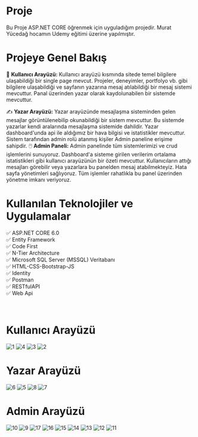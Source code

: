 # Proje
Bu Proje ASP.NET CORE öğrenmek için uyguladığım projedir. Murat Yücedağ hocamın Udemy eğitimi üzerine yapılmıştır.

# Projeye Genel Bakış

👤 <b>Kullanıcı Arayüzü:</b> Kullanıcı arayüzü kısmında sitede temel bilgilere ulaşabildiği bir single page mevcut. Projeler, deneyimler, portfolyo vb. gibi bilgilere ulaşabildiği ve sayfanın yazarına mesaj atılabildiği bir mesaj sistemi mevcuttur. Panal üzerinden yazar olarak kaydolunabilen bir sistemde mevcuttur.

✍️ <b>Yazar Arayüzü:</b> Yazar arayüzünde mesajlaşma sisteminden gelen mesajlar görüntülenebilip okunabildiği bir sistem mevcuttur. Bu sistemde yazarlar kendi aralarında mesajlaşma sistemide dahildir. Yazar dashboard'unda api ile aldığımız bir hava bilgisi ve istatistikler mevcuttur. Sistem tarafından admin rolü atanmış kişiler Admin paneline erişime sahipdir.
🖱️ <b>Admin Paneli:</b> Admin panelinde tüm sistemlerimizi ve crud işlemlerini sunuyoruz. Dashboard'a sisteme girilen verilerim ortalama istatistikleri gibi kullanıcı arayüzünün bir özeti mevcuttur. Kullanıcıların attığı mesajları görebilir veya yazarlara bu panelden mesaj atabilmekteyiz. Hata sayfa yönetimleri sağlıyoruz. Tüm işlemler rahatlıkla bu panel üzerinden yönetme imkanı veriyoruz.

# Kullanılan Teknolojiler ve Uygulamalar
✅ ASP.NET CORE 6.0
<br>
✅ Entity Framework
<br>
✅ Code First
<br>
✅ N-Tier Architecture
<br>
✅ Microsoft SQL Server (MSSQL) Veritabanı
<br>
✅ HTML-CSS-Bootstrap-JS
<br>
✅ Identity
<br>
✅ Postman
<br>
✅ RESTfulAPI
<br>
✅ Web Api
<br>
<br><br>

# Kullanıcı Arayüzü
![1](https://github.com/user-attachments/assets/66d3fce3-b9d5-4e28-9f40-cf108c5fe81b)
![4](https://github.com/user-attachments/assets/fdb59469-2b9f-4a1e-86a8-3c755e2d7248)
![3](https://github.com/user-attachments/assets/b3c93f69-0775-4508-bdd4-8083bfa67c33)
![2](https://github.com/user-attachments/assets/8c7c4560-7fa9-46e6-a14b-cdbad204f612)
# Yazar Arayüzü
![6](https://github.com/user-attachments/assets/b75c9b7a-c850-43df-bedd-9af00f477ac2)
![5](https://github.com/user-attachments/assets/78853961-fbd7-49a8-8115-610483063531)
![8](https://github.com/user-attachments/assets/bef080e8-9409-4b08-9ee9-4439c67dfa5f)
![7](https://github.com/user-attachments/assets/a015f975-9f4a-4841-8de2-1b709d7e4919)

# Admin Arayüzü
![10](https://github.com/user-attachments/assets/90459ff2-93a6-486c-9592-90bd9ecf7521)
![9](https://github.com/user-attachments/assets/fe4f9241-e374-4a44-a98f-719e453c23a5)
![17](https://github.com/user-attachments/assets/f7ee826e-90f7-44d0-99cc-52eb51558e93)
![16](https://github.com/user-attachments/assets/668c5792-979a-4851-aeac-e56b7f2ef174)
![15](https://github.com/user-attachments/assets/eb52853c-a2c1-4b45-aba3-eddfee829231)
![14](https://github.com/user-attachments/assets/15a5c47e-c2f2-4ec7-8f59-934d3b2453d1)
![13](https://github.com/user-attachments/assets/8d9927ab-6e96-42c8-ab58-5942110f4eca)
![12](https://github.com/user-attachments/assets/30ffcd80-ee7a-4a05-8775-cdaa50ec8f75)
![11](https://github.com/user-attachments/assets/9e0d10b4-32dc-40cd-b962-cde39977edb3)



